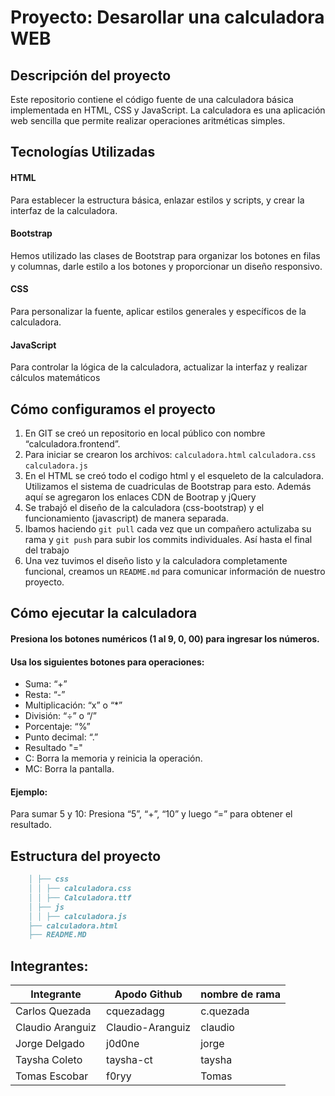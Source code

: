 # Proyecto: Desarollar una calculadora WEB
## Descripción del proyecto
Este repositorio contiene el código fuente de una calculadora básica implementada en HTML, CSS y JavaScript. La calculadora es una aplicación web sencilla que permite realizar operaciones aritméticas simples.

## Tecnologías Utilizadas
#### HTML
Para establecer la estructura básica, enlazar estilos y scripts, y crear la interfaz de la calculadora.
#### Bootstrap
Hemos utilizado las clases de Bootstrap para organizar los botones en filas y columnas, darle estilo a los botones y proporcionar un diseño responsivo.
#### CSS
Para personalizar la fuente, aplicar estilos generales y específicos de la calculadora. 
#### JavaScript
Para controlar la lógica de la calculadora, actualizar la interfaz y realizar cálculos matemáticos

## Cómo configuramos el proyecto
1. En GIT se creó un repositorio en local público con nombre “calculadora.frontend”.
2. Para iniciar se crearon los archivos: `calculadora.html` `calculadora.css` `calculadora.js`
3. En el HTML se creó todo el codigo html y el esqueleto de la calculadora. Utilizamos el sistema de cuadriculas de Bootstrap para esto. Además aquí se agregaron los enlaces CDN de Bootrap y jQuery
5. Se trabajó el diseño de la calculadora (css-bootstrap) y el funcionamiento (javascript) de manera separada.
6. Ibamos haciendo `git pull` cada vez que un compañero actulizaba su rama y `git push` para subir los commits individuales. Así hasta el final del trabajo
7. Una vez tuvimos el diseño listo y la calculadora completamente funcional, creamos un `README.md` para comunicar información de nuestro proyecto.
   

## Cómo ejecutar la calculadora 
#### Presiona los botones numéricos (1 al 9, 0, 00) para ingresar los números.
#### Usa los siguientes botones para operaciones:
- Suma: “+”
- Resta: “-”
- Multiplicación: “x” o “*”
- División: “÷” o “/”
- Porcentaje: “%”
- Punto decimal: “.”
- Resultado "="
- C: Borra la memoria y reinicia la operación.
- MC: Borra la pantalla.

#### Ejemplo:
Para sumar 5 y 10:
Presiona “5”, “+”, “10” y luego “=” para obtener el resultado.

## Estructura del proyecto
```markdown
    │ ├── css
    │ │ ├── calculadora.css
    │ │ ├── Calculadora.ttf
    │ ├── js
    │ │ ├── calculadora.js
    ├── calculadora.html
    ├── README.MD
```

## Integrantes:

| Integrante       | Apodo Github     | nombre de rama |
| ---------------- | ---------------- | -------------- |
| Carlos Quezada   | cquezadagg       | c.quezada      |
| Claudio Aranguiz | Claudio-Aranguiz | claudio        |
| Jorge Delgado    | j0d0ne           | jorge          |
| Taysha Coleto    | taysha-ct        | taysha         |
| Tomas Escobar    | f0ryy            | Tomas          |
